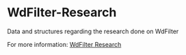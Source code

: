 # WdFilter-Research
Data and structures regarding the research done on WdFilter 

For more information: [WdFilter Research](https://n4r1b.netlify.com/posts/2020/01/dissecting-the-windows-defender-driver-wdfilter-part-1/)
